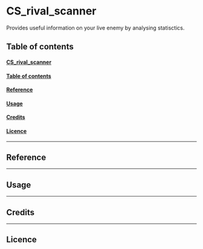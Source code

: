 # CS_rival_scanner
Provides useful information on your live enemy by analysing statisctics.

## Table of contents
#### [CS_rival_scanner](#cs_rival_scanner)

#### [Table of contents](#table-of-contents)

#### [Reference](#reference)

#### [Usage](#usage)

#### [Credits](#credits)

#### [Licence](#licence)

***

## Reference

***

## Usage

***

## Credits

***

## Licence
